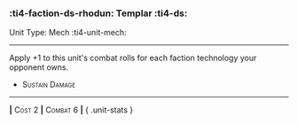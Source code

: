 ### :ti4-faction-ds-rhodun: **Templar** :ti4-ds:

Unit Type: Mech :ti4-unit-mech:

---

Apply +1 to this unit's combat rolls for each faction technology your opponent owns.

* <span style="font-variant:small-caps;">Sustain Damage</span> 


---

__|__ <span style="font-variant:small-caps;">Cost 2</span> __|__ <span style="font-variant:small-caps;">Combat 6</span> __|__
{ .unit-stats }
